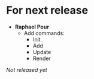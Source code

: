 # For next release
  * **Raphael Pour**
    * Add commands:
      * Init
      * Add
      * Update
      * Render

*Not released yet*
